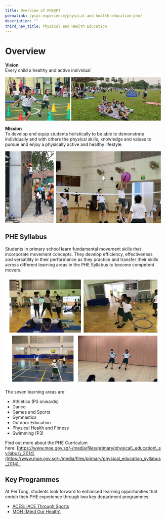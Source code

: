 ```yaml
---
title: Overview of PHE@PT
permalink: /ptps-experience/physical-and-health-education-phe/
description: ""
third_nav_title: Physical and Health Education
---
```



# Overview


**Vision**<br>Every child a healthy and active individual

![](/images/PTPS%20Experience/Physical%20and%20Health%20Education/phe1.jpg)

**Mission**<br>To develop and equip students holistically to be able to demonstrate individually and with others the physical skills, knowledge and values to pursue and enjoy a physically active and healthy lifestyle.

![](/images/PTPS%20Experience/Physical%20and%20Health%20Education/phe2.jpg)


## PHE Syllabus


Students in primary school learn fundamental movement skills that incorporate movement concepts. They develop efficiency, effectiveness and versatility in their performance as they practice and transfer their skills across different learning areas in the PHE Syllabus to become competent movers.

![](/images/PTPS%20Experience/Physical%20and%20Health%20Education/phe%20syllabus.png)

The seven learning areas are:

*   Athletics (P3 onwards)
*   Dance
*   Games and Sports
*   Gymnastics
*   Outdoor Education
*   Physical Health and Fitness
*   Swimming (P3)

Find out more about the PHE Curriculum here: [https://www.moe.gov.sg/-/media/files/primary/physical\_education\_syllabus\_2014](https://www.moe.gov.sg/-/media/files/primary/physical_education_syllabus_2014)  

## Key Programmes


At Pei Tong, students look forward to enhanced learning opportunities that enrich their PHE experience through two key department programmes:

*   [ACES: iACE Through Sports](https://staging.dnwkm7pl2hkf8.amplifyapp.com/ptps-experience/physical-and-health-education-phe/aces-iace-through-sports)
*   [MOH (Mind Our Health)](https://staging.dnwkm7pl2hkf8.amplifyapp.com/ptps-experience/physical-and-health-education-phe/mind-our-health-moh)